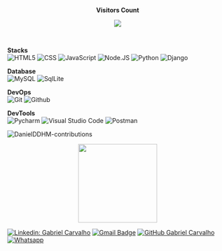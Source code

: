 <div align="center">
<p align="center"><b>Visitors Count</b></p>  
<p align="center"><img align="center" src="https://profile-counter.glitch.me/gcarvalhof/count.svg"/><p> 
</div><br>

  **Stacks**<br>
  ![HTML5](https://img.shields.io/badge/-HTML5-333333?style=flat-square&logo=HTML5)
  ![CSS](https://img.shields.io/badge/-CSS-333333?style=flat-square&logo=CSS3&logoColor=1572B6)
  ![JavaScript](https://img.shields.io/badge/-JavaScript-333333?style=flat-square&logo=javascript)
  ![Node.JS](https://img.shields.io/badge/Node.js-333333?style=flat-square&logo=node.js)
  ![Python](https://img.shields.io/badge/Python-333333?style=flat-square&logo=python)
  ![Django](https://img.shields.io/badge/Python-333333?style=flat-square&logo=python)
  <br>
  
  **Database**<br>
  ![MySQL](https://img.shields.io/badge/-MySQL-333333?style=flat-square&logo=mysql)
  ![SqlLite](https://img.shields.io/badge/-SqlLite-333333?style=flat-square&logo=sqlite)
  <br>
  
  **DevOps**<br>
  ![Git](https://img.shields.io/badge/-Git-333333?style=flat-square&logo=git)
  ![Github](https://img.shields.io/badge/-Github-333333?style=flat-square&logo=Github)
  <br>
  
  **DevTools**<br>
  ![Pycharm](https://img.shields.io/badge/-Pycharm-333333?style=flat-square&logo=Pycharm)
  ![Visual Studio Code](https://img.shields.io/badge/-Visual%20Studio%20Code-333333?style=flat-square&logo=visual-studio-code&logoColor=007ACC)
  ![Postman](https://img.shields.io/badge/-Postman-333333?style=flat-square&logo=Postman)


![DanielDDHM-contributions](https://activity-graph.herokuapp.com/graph?username=gcarvalhof&theme=react-dark)
<div align="center">
  <a href="https://github.com/gcarvalhof">
  <img height="180em" src="https://github-readme-stats.vercel.app/api?username=gcarvalhof&count_private=true&show_icons=true&custom_title=Github%20Status&show=issues&theme=great-gatsby"/>
</div>

[![Linkedin: Gabriel Carvalho](https://img.shields.io/badge/LinkedIn-0077B5?style=for-the-badge&logo=linkedin&logoColor=white)](https://www.linkedin.com/in/gcarvalhof/)
[![Gmail Badge](https://img.shields.io/badge/Gmail-D14836?style=for-the-badge&logo=gmail&logoColor=white)](mailto:gcarvalhof@gmail.com)
[![GitHub Gabriel Carvalho](https://img.shields.io/badge/GitHub-100000?style=for-the-badge&logo=github&logoColor=white)](https://github.com/gcarvalhof)
[![Whatsapp](https://img.shields.io/badge/WhatsApp-25D366?style=for-the-badge&logo=whatsapp&logoColor=white)](https://wa.me/5571996821835)



